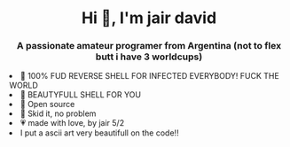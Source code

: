 <h1 align="center">Hi 👋, I'm jair david</h1>
<h3 align="center">A passionate amateur programer from Argentina (not to flex butt i have 3 worldcups)</h3

- 🤘 100% FUD REVERSE SHELL FOR INFECTED EVERYBODY! FUCK THE WORLD
- 🤠 BEAUTYFULL SHELL FOR YOU
- 🤙 Open source
- 👀 Skid it, no problem
- 💗 made with love, by jair 
5/2
- I put a ascii art very beautifull on the code!! 
